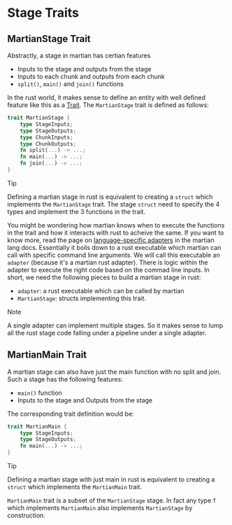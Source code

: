# Stage Traits

## MartianStage Trait

Abstractly, a stage in martian has certian features
* Inputs to the stage and outputs from the stage
* Inputs to each chunk and outputs from each chunk
* `split()`, `main()`  and `join()` functions

In the rust world, it makes sense to define an entity with well defined feature like this as a [Trait](https://doc.rust-lang.org/1.8.0/book/traits.html). The `MartianStage` trait is defined as follows:

```rust
trait MartianStage {
    type StageInputs;
    type StageOutputs;
    type ChunkInputs;
    type ChunkOutputs;
    fn split(...) -> ...;
    fn main(...) -> ...;
    fn join(...) -> ...;
}
```

> [!TIP]
> Defining a martian stage in rust is equivalent to creating a `struct` which implements the `MartianStage` trait. The stage `struct` need to specify the 4 types and implement the 3 functions in the trait.


You might be wondering how martian knows when to execute the functions in the trait and how it interacts with rust to acheive the same. If you want to know more, read the page on [language-specific adapters](https://martian-lang.org/writing-stages/) in the martian lang docs. Essentially it boils down to a rust executable which martian can call with specific command line arguments. We will call this executable an `adapter` (because it's a martian rust adapter). There is logic within the adapter to execute the right code based on the commad line inputs. In short, we need the following pieces to build a martian stage in rust:

* `adapter`: a rust executable which can be called by martian
* `MartianStage`: structs implementing this trait. 

> [!NOTE]
> A single adapter can implement multiple stages. So it makes sense to lump all the rust stage code falling under a pipeline under a single adapter.


## MartianMain Trait

A martian stage can also have just the main function with no split and join. Such a stage has the following features:
* `main()` function
* Inputs to the stage and Outputs from the stage

The corresponding trait definition would be:
```rust
trait MartianMain {
    type StageInputs;
    type StageOutputs;
    fn main(...) -> ...;
}
```
> [!TIP]
> Defining a martian stage with just main in rust is equivalent to creating a `struct` which implements the `MartianMain` trait.

`MartianMain` trait is a subset of the `MartianStage` stage. In fact any type `T` which implements `MartianMain` also implements `MartianStage` by construction.